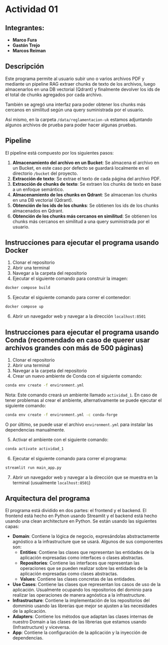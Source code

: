 # Actividad 01

## Integrantes:
  - **Marco Fura**
  - **Gastón Trejo** 
  - **Marcos Reiman**


## Descripción
Este programa permite al usuario subir uno o varios archivos PDF y mediante un pipeline RAG extraer chunks de texto de los archivos, luego almacenarlos en una DB vectorial (Qdrant) y finalmente devolver los ids de el total de chunks agregados por cada archivo.

También se agregó una interfaz para poder obtener los chunks más cercanos en similitud según una query suministrada por el usuario.

Así mismo, en la carpeta `/data/reglamentacion-uk` estamos adjuntando algunos archivos de prueba para poder hacer algunas pruebas.

## Pipeline
El pipeline está compuesto por los siguientes pasos:
1. **Almacenamiento del archivo en un Bucket**: Se almacena el archivo en un Bucket, en este caso por defecto se guardará localmente en el directorio `/bucket` del proyecto.
2. **Extracción de texto**: Se extrae el texto de cada página del archivo PDF.
3. **Extracción de chunks de texto**: Se extraen los chunks de texto en base a un enfoque semántico.
4. **Almacenamiento de los chunks en Qdrant**: Se almacenan los chunks en una DB vectorial (Qdrant).
5. **Obtención de los ids de los chunks**: Se obtienen los ids de los chunks almacenados en Qdrant.
6. **Obtención de los chunks más cercanos en similitud**: Se obtienen los chunks más cercanos en similitud a una query suministrada por el usuario.

## Instrucciones para ejecutar el programa usando Docker 
1. Clonar el repositorio
2. Abrir una terminal
3. Navegar a la carpeta del repositorio
4. Ejecutar el siguiente comando para construir la imagen:
```bash
docker compose build
```
5. Ejecutar el siguiente comando para correr el contenedor:
```bash
docker compose up
```
6. Abrir un navegador web y navegar a la dirección `localhost:8501`

## Instrucciones para ejecutar el programa usando Conda (recomendado en caso de querer usar archivos grandes con más de 500 páginas)
1. Clonar el repositorio
2. Abrir una terminal
3. Navegar a la carpeta del repositorio
4. Crear un nuevo ambiente de Conda con el siguiente comando:
```bash
conda env create -f environment.yml
```
Nota: Este comando creará un ambiente llamado `actividad_1`. En caso de tener problemas al crear el ambiente, alternativamente se puede ejecutar el siguiente comando:
```bash
conda env create -f environment.yml -c conda-forge
```
O por último, se puede usar el archivo `environment.yml` para instalar las dependencias manualmente.

5. Activar el ambiente con el siguiente comando:
```bash
conda activate actividad_1
```
6. Ejecutar el siguiente comando para correr el programa:
```bash
streamlit run main_app.py
```
7. Abrir un navegador web y navegar a la dirección que se muestra en la terminal (usualmente `localhost:8501`)

## Arquitectura del programa
El programa está dividido en dos partes: el frontend y el backend. El frontend está hecho en Python usando Streamlit y el backend está hecho usando una clean architecture en Python.
Se están usando las siguientes capas:
- **Domain**: Contiene la lógica de negocio, expresándolas abstractamente agnóstico a la infrastructure que se usará. Algunos de sus componentes son:
  - **Entities**: Contiene las clases que representan las entidades de la aplicación expresadas como interfaces o clases abstractas.
  - **Repositories**: Contiene las interfaces que representan las operaciones que se pueden realizar sobre las entidades de la aplicación expresadas como clases abstractas.
  - **Values**: Contiene las clases concretas de las entidades.
- **Use Cases**: Contiene las clases que representan los casos de uso de la aplicación. Usualmente ocupando los repositorios del dominio para realizar las operaciones de manera agnóstica a la infrastructure.
- **Infrastructure**: Contiene la implementación de los repositorios del domminio usando las librerias que mejor se ajusten a las necesidades de la aplicación.
- **Adapters**: Contiene los métodos que adaptan las clases internas de nuestro Domain a las clases de las librerias que estamos usando (Infrastructure) y viceversa.
- **App**: Contiene la configuración de la aplicación y la inyección de dependencias.
